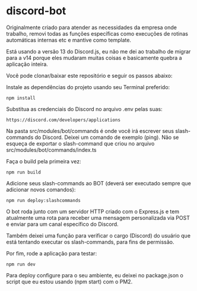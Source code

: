 # discord-bot
Originalmente criado para atender as necessidades da empresa onde trabalho, removi todas as funções específicas como execuções de rotinas automáticas internas etc e mantive como template.

Está usando a versão 13 do Discord.js, eu não me dei ao trabalho de migrar para a v14 porque eles mudaram muitas coisas e basicamente quebra a aplicação inteira.

Você pode clonar/baixar este repositório e seguir os passos abaixo:

Instale as dependências do projeto usando seu Terminal preferido:


    npm install
    
Substitua as credenciais do Discord no arquivo .env pelas suas:

    https://discord.com/developers/applications

Na pasta src/modules/bot/commands é onde você irá escrever seus slash-commands do Discord. Deixei um comando de exemplo (ping). Não se esqueça de exportar o slash-command que criou no arquivo src/modules/bot/commands/index.ts

Faça o build pela primeira vez:

    npm run build

Adicione seus slash-commands ao BOT (deverá ser executado sempre que adicionar novos comandos):

    npm run deploy:slashcommands


O bot roda junto com um servidor HTTP criado com o Express.js e tem atualmente uma rota para receber uma mensagem personalizada via POST e enviar para um canal específico do Discord.

Também deixei uma função para verificar o cargo (Discord) do usuário que está tentando executar os slash-commands, para fins de permissão. 

Por fim, rode a aplicação para testar:

    npm run dev

Para deploy configure para o seu ambiente, eu deixei no package.json o script que eu estou usando (npm start) com o PM2.


